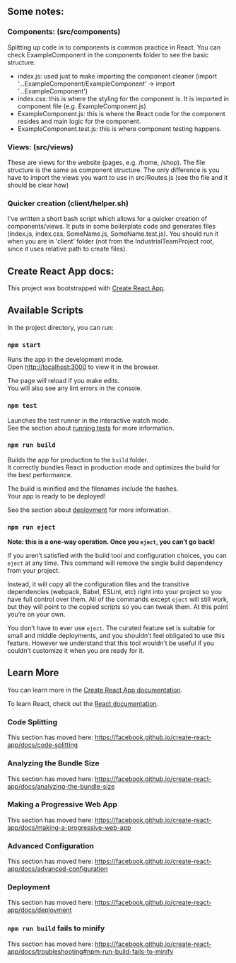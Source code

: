 ## Some notes:

### Components: (src/components)
Splitting up code in to components is common practice in React. 
You can check ExampleComponent in the components folder to see the basic structure.
- index.js: used just to make importing the component cleaner (import '...ExampleComponent/ExampleComponent' -> import '...ExampleComponent')
- index.css: this is where the styling for the component is. It is imported in component file (e.g. ExampleComponent.js)
- ExampleComponent.js: this is where the React code for the component resides and main logic for the component.
- ExampleComponent.test.js: this is where component testing happens.

### Views: (src/views)
These are views for the website (pages, e.g. /home, /shop). 
The file structure is the same as component structure.
The only difference is you have to import the views you want to use in src/Routes.js (see the file and it should be clear how)

### Quicker creation (client/helper.sh)
I've written a short bash script which allows for a quicker creation of components/views.
It puts in some boilerplate code and generates files (index.js, index.css, SomeName.js, SomeName.test.js).
You should run it when you are in 'client' folder (not from the IndustrialTeamProject root, since it uses relative path to create files).

## Create React App docs:

This project was bootstrapped with [Create React App](https://github.com/facebook/create-react-app).

## Available Scripts

In the project directory, you can run:

### `npm start`

Runs the app in the development mode.<br />
Open [http://localhost:3000](http://localhost:3000) to view it in the browser.

The page will reload if you make edits.<br />
You will also see any lint errors in the console.

### `npm test`

Launches the test runner in the interactive watch mode.<br />
See the section about [running tests](https://facebook.github.io/create-react-app/docs/running-tests) for more information.

### `npm run build`

Builds the app for production to the `build` folder.<br />
It correctly bundles React in production mode and optimizes the build for the best performance.

The build is minified and the filenames include the hashes.<br />
Your app is ready to be deployed!

See the section about [deployment](https://facebook.github.io/create-react-app/docs/deployment) for more information.

### `npm run eject`

**Note: this is a one-way operation. Once you `eject`, you can’t go back!**

If you aren’t satisfied with the build tool and configuration choices, you can `eject` at any time. This command will remove the single build dependency from your project.

Instead, it will copy all the configuration files and the transitive dependencies (webpack, Babel, ESLint, etc) right into your project so you have full control over them. All of the commands except `eject` will still work, but they will point to the copied scripts so you can tweak them. At this point you’re on your own.

You don’t have to ever use `eject`. The curated feature set is suitable for small and middle deployments, and you shouldn’t feel obligated to use this feature. However we understand that this tool wouldn’t be useful if you couldn’t customize it when you are ready for it.

## Learn More

You can learn more in the [Create React App documentation](https://facebook.github.io/create-react-app/docs/getting-started).

To learn React, check out the [React documentation](https://reactjs.org/).

### Code Splitting

This section has moved here: https://facebook.github.io/create-react-app/docs/code-splitting

### Analyzing the Bundle Size

This section has moved here: https://facebook.github.io/create-react-app/docs/analyzing-the-bundle-size

### Making a Progressive Web App

This section has moved here: https://facebook.github.io/create-react-app/docs/making-a-progressive-web-app

### Advanced Configuration

This section has moved here: https://facebook.github.io/create-react-app/docs/advanced-configuration

### Deployment

This section has moved here: https://facebook.github.io/create-react-app/docs/deployment

### `npm run build` fails to minify

This section has moved here: https://facebook.github.io/create-react-app/docs/troubleshooting#npm-run-build-fails-to-minify
